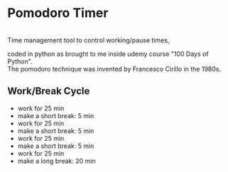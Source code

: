 <h1>Pomodoro Timer</h1>
<p><br>Time management tool to control working/pause times,</p>
<p>coded in python as brought to me inside udemy course "100 Days of Python".<br>The pomodoro technique was invented by Francesco Cirillo in the 1980s.</p>
<h2>Work/Break Cycle</h2>
<ul>
    <li>work for 25 min</li>
    <li>make a short break: 5 min</li>
    <li>work for 25 min</li>
    <li>make a short break: 5 min</li>
    <li>work for 25 min</li>
    <li>make a short break: 5 min</li>
    <li>work for 25 min</li>
    <li>make a long break: 20 min</li>
</ul>
